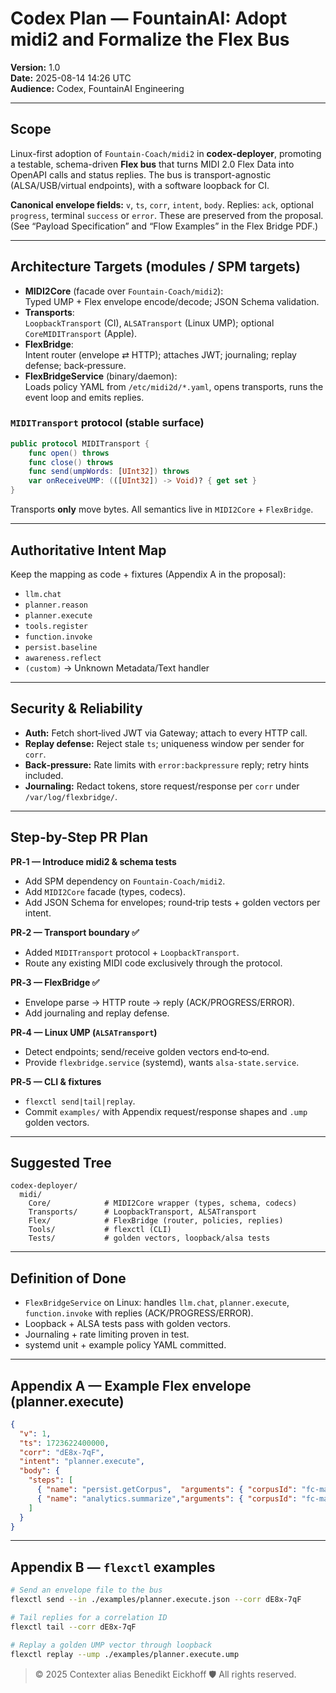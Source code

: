 # Codex Plan — FountainAI: Adopt midi2 and Formalize the Flex Bus

**Version:** 1.0  
**Date:** 2025-08-14 14:26 UTC  
**Audience:** Codex, FountainAI Engineering

---

## Scope

Linux-first adoption of `Fountain-Coach/midi2` in **codex-deployer**, promoting a testable, schema-driven **Flex bus** that turns MIDI 2.0 Flex Data into OpenAPI calls and status replies. The bus is transport-agnostic (ALSA/USB/virtual endpoints), with a software loopback for CI.

**Canonical envelope fields:** `v`, `ts`, `corr`, `intent`, `body`. Replies: `ack`, optional `progress`, terminal `success` or `error`. These are preserved from the proposal.  
(See “Payload Specification” and “Flow Examples” in the Flex Bridge PDF.)

---

## Architecture Targets (modules / SPM targets)

- **MIDI2Core** (facade over `Fountain-Coach/midi2`):  
  Typed UMP + Flex envelope encode/decode; JSON Schema validation.
- **Transports**:  
  `LoopbackTransport` (CI), `ALSATransport` (Linux UMP); optional `CoreMIDITransport` (Apple).
- **FlexBridge**:  
  Intent router (envelope ⇄ HTTP); attaches JWT; journaling; replay defense; back‑pressure.
- **FlexBridgeService** (binary/daemon):  
  Loads policy YAML from `/etc/midi2d/*.yaml`, opens transports, runs the event loop and emits replies.

### `MIDITransport` protocol (stable surface)

```swift
public protocol MIDITransport {
    func open() throws
    func close() throws
    func send(umpWords: [UInt32]) throws
    var onReceiveUMP: (([UInt32]) -> Void)? { get set }
}
```

Transports **only** move bytes. All semantics live in `MIDI2Core` + `FlexBridge`.

---

## Authoritative Intent Map

Keep the mapping as code + fixtures (Appendix A in the proposal):
- `llm.chat`
- `planner.reason`
- `planner.execute`
- `tools.register`
- `function.invoke`
- `persist.baseline`
- `awareness.reflect`
- `(custom)` → Unknown Metadata/Text handler

---

## Security & Reliability

- **Auth:** Fetch short‑lived JWT via Gateway; attach to every HTTP call.  
- **Replay defense:** Reject stale `ts`; uniqueness window per sender for `corr`.  
- **Back‑pressure:** Rate limits with `error:backpressure` reply; retry hints included.  
- **Journaling:** Redact tokens, store request/response per `corr` under `/var/log/flexbridge/`.

---

## Step-by-Step PR Plan

**PR‑1 — Introduce midi2 & schema tests**  
- Add SPM dependency on `Fountain-Coach/midi2`.  
- Add `MIDI2Core` facade (types, codecs).  
- Add JSON Schema for envelopes; round‑trip tests + golden vectors per intent.

**PR‑2 — Transport boundary ✅**
- Added `MIDITransport` protocol + `LoopbackTransport`.
- Route any existing MIDI code exclusively through the protocol.

**PR‑3 — FlexBridge ✅**
- Envelope parse → HTTP route → reply (ACK/PROGRESS/ERROR).
- Add journaling and replay defense.

**PR‑4 — Linux UMP (`ALSATransport`)**  
- Detect endpoints; send/receive golden vectors end‑to‑end.  
- Provide `flexbridge.service` (systemd), wants `alsa-state.service`.

**PR‑5 — CLI & fixtures**  
- `flexctl send|tail|replay`.  
- Commit `examples/` with Appendix request/response shapes and `.ump` golden vectors.

---

## Suggested Tree

```
codex-deployer/
  midi/
    Core/            # MIDI2Core wrapper (types, schema, codecs)
    Transports/      # LoopbackTransport, ALSATransport
    Flex/            # FlexBridge (router, policies, replies)
    Tools/           # flexctl (CLI)
    Tests/           # golden vectors, loopback/alsa tests
```

---

## Definition of Done

- `FlexBridgeService` on Linux: handles `llm.chat`, `planner.execute`, `function.invoke` with replies (ACK/PROGRESS/ERROR).  
- Loopback + ALSA tests pass with golden vectors.  
- Journaling + rate limiting proven in test.  
- systemd unit + example policy YAML committed.

---

## Appendix A — Example Flex envelope (planner.execute)

```json
{
  "v": 1,
  "ts": 1723622400000,
  "corr": "dE8x-7qF",
  "intent": "planner.execute",
  "body": {
    "steps": [
      { "name": "persist.getCorpus",  "arguments": { "corpusId": "fc-main" } },
      { "name": "analytics.summarize","arguments": { "corpusId": "fc-main" } }
    ]
  }
}
```

---

## Appendix B — `flexctl` examples

```bash
# Send an envelope file to the bus
flexctl send --in ./examples/planner.execute.json --corr dE8x-7qF

# Tail replies for a correlation ID
flexctl tail --corr dE8x-7qF

# Replay a golden UMP vector through loopback
flexctl replay --ump ./examples/planner.execute.ump
```

> © 2025 Contexter alias Benedikt Eickhoff 🛡️ All rights reserved.
